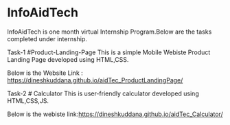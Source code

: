 # InfoAidTech
InfoAidTech is one month virtual Internship Program.Below are the tasks completed under internship.

Task-1 #Product-Landing-Page
This is a simple Mobile Webiste Product Landing Page developed using HTML,CSS.

Below is the Website Link : https://dineshkuddana.github.io/aidTec_ProductLandingPage/


Task-2 # Calculator
This is user-friendly calculator developed using HTML,CSS,JS.

Below is the webiste link:https://dineshkuddana.github.io/aidTec_Calculator/
